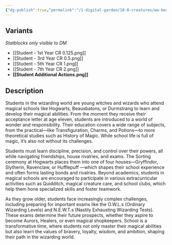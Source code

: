 ```yaml
---
{"dg-publish":true,"permalink":"/1-digital-garden/10-0-creatures/ww-bestiary/hogwarts-student/","tags":["#creature","#magical-being"]}
---
```


## Variants
*Statblocks only visible to DM*
- [[Student - 1st Year CR 0.125.png]]
- [[Student - 3rd Year CR 0.5.png]]
- [[Student - 5th Year CR 1.png]]
- [[Student - 7th Year CR 2.png]]
- **[[Student Additional Actions.png]]**

## Description

Students in the wizarding world are young witches and wizards who attend magical schools like Hogwarts, Beauxbatons, or Durmstrang to learn and develop their magical abilities. From the moment they receive their acceptance letter at age eleven, students are introduced to a world of wonder and responsibility. Their education covers a wide range of subjects, from the practical—like Transfiguration, Charms, and Potions—to more theoretical studies such as History of Magic. While school life is full of magic, it’s also not without its challenges. 

Students must learn discipline, precision, and control over their powers, all while navigating friendships, house rivalries, and exams. The Sorting ceremony at Hogwarts places them into one of four houses—Gryffindor, Slytherin, Ravenclaw, or Hufflepuff —which shapes their school experience and often forms lasting bonds and rivalries. Beyond academics, students in magical schools are encouraged to participate in various extracurricular activities such as Quidditch, magical creature care, and school clubs, which help them hone specialized skills and foster teamwork. 

As they grow older, students face increasingly complex challenges, including preparing for important exams like the O.W.L.s (Ordinary Wizarding Levels) and N.E.W.T.s (Nastily Exhausting Wizarding Tests). These exams determine their future prospects, whether they aspire to become Aurors, Healers, or even magical shopkeepers. School is a transformative time, where students not only master their magical abilities but also learn the values of bravery, loyalty, wisdom, and ambition, shaping their path in the wizarding world.